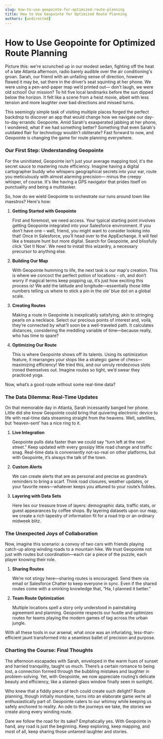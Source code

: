 ```yaml
---
slug: how-to-use-geopointe-for-optimized-route-planning
title: How to Use Geopointe for Optimized Route Planning
authors: [undirected]
---
```



# How to Use Geopointe for Optimized Route Planning

Picture this: we're scrunched up in our modest sedan, fighting off the heat of a late Atlanta afternoon, radio barely audible over the air conditioning's groan. Sarah, our friend with an unfailing sense of direction, however flawed it may be, sat there in the driver’s seat squinting at her phone. We were using a pen-and-paper map we’d printed out— don't laugh, we were old school! Our mission? To hit five local landmarks before the sun dipped below the horizon. It felt like a scene from a heist movie, albeit with less tension and more laughter over bad directions and missed turns.

This seemingly simple task of visiting multiple places forged the perfect backdrop to discover an app that would change how we navigate our day-to-day errands: Geopointe. Amid Sarah's exasperated jabbing at her phone, I wondered, what if we had something better? Something that even Sarah's outdated flair for technology wouldn't obliterate? Fast forward to now, and Geopointe is changing the game for route planning everywhere. 

### Our First Step: Understanding Geopointe

For the uninitiated, Geopointe isn’t just your average mapping tool; it's the secret sauce to mastering route efficiency. Imagine having a digital cartographer buddy who whispers geographical secrets into your ear, route you meticulously with almost alarming precision— minus the creepy whisper, of course. It's like having a GPS navigator that prides itself on punctuality and being a multitasker. 

So, how do we wield Geopointe to orchestrate our runs around town like maestros? Here's how:

1. **Getting Started with Geopointe** 
   
   First and foremost, we need access. Your typical starting point involves getting Geopointe integrated into your Salesforce environment. If you don’t have one – well, friend, you might want to consider looking into that! Once in Salesforce, you’ll head over to the AppExchange. It will feel like a treasure hunt but more digital. Search for Geopointe, and blissfully click 'Get It Now'. We need to install this wizardry, a necessary precursor to anything else. 

2. **Building Our Map** 
  
   With Geopointe humming to life, the next task is our map's creation. This is where we concoct the perfect potion of locations - oh, and don’t worry if magical terms keep popping up, it’s just how exciting this process is! We add the latitude and longitude—essentially those little numbers telling us where to stick a pin in the ole’ blue dot on a global scale. 

3. **Creating Routes**

   Making a route in Geopointe is inexplicably satisfying, akin to stringing pearls on a necklace. Select our precious points of interest and, voilà, they’re connected by what’ll soon be a well-traveled path. It calculates distances, considering the meddling variable of time—because really, who has time to spare? 

4. **Optimizing Our Route**

   This is where Geopointe shows off its talents. Using its optimization feature, it rearranges your stops like a strategic game of chess—maximizing efficiency! We tried this, and our unruly rendezvous slots ironed themselves out. Imagine routes so tight, we’d swear they practiced yoga.

Now, what’s a good route without some real-time data?

### The Data Dilemma: Real-Time Updates

On that memorable day in Atlanta, Sarah incessantly banged her phone. Little did she know Geopointe could bring that quivering electronic device to life with real-time data streaming straight from the heavens. Well, satellites, but ‘heaven-sent’ has a nice ring to it.

1. **Live Integration**

   Geopointe pulls data faster than we could say “turn left at the next street.” Keep updated with every gossipy little road change and traffic snag. Real-time data is conveniently not-so-real on other platforms, but with Geopointe, it’s always the talk of the town.

2. **Custom Alerts**

   We can create alerts that are as personal and precise as grandma’s reminders to bring a scarf. Think road closures, weather updates, or your favorite news—whatever keeps you attuned to your route’s foibles.

3. **Layering with Data Sets**

   Here lies our treasure trove of layers: demographic data, traffic stats, or guest appearances by coffee shops. By layering datasets upon our map, we create a rich tapestry of information fit for a road trip or an ordinary midweek blitz. 

### The Unexpected Joys of Collaboration

Now, imagine this scenario: a convoy of two cars with friends playing catch-up along winding roads to a mountain hike. We trust Geopointe not just with routes but coordination—each car a piece of the puzzle, each player knowing their role.

1. **Sharing Routes**

   We’re not stingy here—sharing routes is encouraged. Send them via email or Salesforce Chatter to keep everyone in sync. Even if the shared routes come with a smirking knowledge that, “Ha, I planned it better.”

2. **Team Route Optimization**

   Multiple locations spell a story only understood in painstaking agreement and planning. Geopointe respects our hustle and optimizes routes for teams playing the modern games of tag across the urban jungle.

With all these tools in our arsenal, what once was an infuriating, less-than-efficient jaunt transformed into a seamless ballet of precision and purpose. 

### Charting the Course: Final Thoughts

The afternoon escapades with Sarah, enveloped in the warm hues of sunset and harried tranquility, taught us much. There’s a certain romance to being lost, a connection formed through the bubbling mistakes and laughter in problem-solving. Yet, with Geopointe, we now appreciate routing’s delicate beauty and efficiency, like a stained-glass window finally seen in sunlight.

Who knew that a fiddly piece of tech could create such delight? Route planning, though initially mundane, turns into an elaborate game we’re all enthusiastically part of. Geopointe caters to our whimsy while keeping us safely anchored to reality. An ode to the journeys we take, the stories we create along every winding route. 

Dare we follow the road for its sake? Emphatically yes. With Geopointe in hand, any road is just the beginning. Keep exploring, keep mapping, and most of all, keep sharing those untamed laughter and stories.